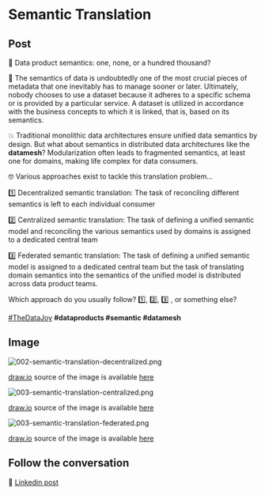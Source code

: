 # Semantic Translation

## Post

🤔 Data product semantics: one, none, or a hundred thousand?

🥇 The semantics of data is undoubtedly one of the most crucial pieces of metadata that one inevitably has to manage sooner or later. Ultimately, nobody chooses to use a dataset because it adheres to a specific schema or is provided by a particular service. A dataset is utilized in accordance with the business concepts to which it is linked, that is, based on its semantics.

💥 Traditional monolithic data architectures ensure unified data semantics by design. But what about semantics in distributed data architectures like the **datamesh**? Modularization often leads to fragmented semantics, at least one for domains, making life complex for data consumers. 

🤓 Various approaches exist to tackle this translation problem...

1️⃣ Decentralized semantic translation: 
The task of reconciling different semantics is left to each individual consumer

2️⃣ Centralized semantic translation: 
The task of defining a unified semantic model and reconciling the various semantics used by domains is assigned to a dedicated central team

3️⃣ Federated semantic translation: 
The task of defining a unified semantic model is assigned to a dedicated central team but the task of translating domain semantics into the semantics of the unified model is distributed across data product teams.

Which approach do you usually follow? 1️⃣, 2️⃣, 3️⃣ , or something else?

[#TheDataJoy](https://www.linkedin.com/feed/hashtag/?keywords=thedatajoy) **#dataproducts #semantic #datamesh** 

## Image

![002-semantic-translation-decentralized.png](002-semantic-translation-decentralized.png "Decentralized Semantic Trannslation")

[draw.io](https://app.diagrams.net/) source of the image is available [here](002-semantic-translation-decentralized.drawio) 

![003-semantic-translation-centralized.png](002-semantic-translation-centralized.png "Centralized Semantic Trannslation")

[draw.io](https://app.diagrams.net/) source of the image is available [here](002-semantic-translation-centralized.drawio)

![003-semantic-translation-federated.png](002-semantic-translation-federated.png "Federated Semantic Trannslation")

[draw.io](https://app.diagrams.net/) source of the image is available [here](002-semantic-translation-federated.drawio) 

## Follow the conversation

🔵 [Linkedin post](https://www.linkedin.com/posts/andreagioia_approaches-to-semantic-translation-activity-7109130116558970880-MqUz)
